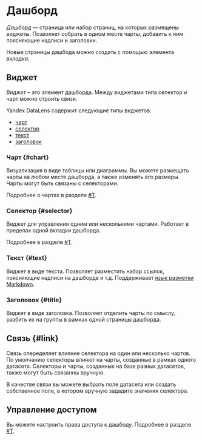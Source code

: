 # Дашборд

_Дашборд_ — страница или набор страниц, на которых размещены виджеты. Позволяет собрать в одном месте чарты, добавить к ним поясняющие надписи
и заголовки.

Новые страницы дашбода можно создать с помощью элемента _вкладка_.

## Виджет

_Виджет_ – это элемент дашборда. Между виджетами типа селектор и чарт можно строить связи.

Yandex DataLens содержит следующие типы виджетов:

- [чарт](#chart)
- [селектор](#selector)
- [текст](#text)
- [заголовок](#title)

### Чарт {#chart}

Визуализация в виде таблицы или диаграммы.
Вы можете размещать чарты на любом месте дашборда, а также изменять его размеры.
Чарты могут быть связаны с селекторами.

Подробнее о чартах в разделе [#T](chart.md).

### Селектор {#selector}

Виджет для управления одним или несколькими чартами. Работает в пределах одной вкладки дашборда.

Подробнее в разделе [#T](#link).

### Текст {#text}

Виджет в виде текста. Позволяет разместить набор ссылок, поясняющие надписи на дашборде и т.д. Поддерживает [язык разметки Markdown](https://ru.wikipedia.org/wiki/Markdown).

### Заголовок {#title}

Виджет в виде заголовка. Позволяет отделить чарты по смыслу, разбить их на группы в рамках одной страницы дашборда.

## Связь {#link}

Связь опеределяет влияние селектора на один или несколько чартов. По умолчанию селекторы влияют на чарты, созданные в рамках одного датасета. Селекторы и чарты, созданные на базе разных датасетов, также могут быть связанны вручную.

В качестве связи вы можете выбрать поле датасета или создать собственное поле, в котором вручную зададите значения селектора.

## Управление доступом

Вы можете настроить права доступа к дашбоду. Подробнее в разделе [#T](../security/index.md).
